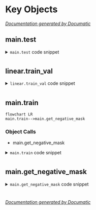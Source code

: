 # Key Objects

[_Documentation generated by Documatic_](https://www.documatic.com)

<!---Documatic-section-main.test-start--->
## main.test

<!---Documatic-section-test-start--->
<!---Documatic-block-main.test-start--->
<details>
	<summary><code>main.test</code> code snippet</summary>

```python
def test(net, memory_data_loader, test_data_loader):
    net.eval()
    (total_top1, total_top5, total_num, feature_bank) = (0.0, 0.0, 0, [])
    with torch.no_grad():
        for (data, _, target) in tqdm(memory_data_loader, desc='Feature extracting'):
            (feature, out) = net(data.cuda(non_blocking=True))
            feature_bank.append(feature)
        feature_bank = torch.cat(feature_bank, dim=0).t().contiguous()
        feature_labels = torch.tensor(memory_data_loader.dataset.labels, device=feature_bank.device)
        test_bar = tqdm(test_data_loader)
        for (data, _, target) in test_bar:
            (data, target) = (data.cuda(non_blocking=True), target.cuda(non_blocking=True))
            (feature, out) = net(data)
            total_num += data.size(0)
            sim_matrix = torch.mm(feature, feature_bank)
            (sim_weight, sim_indices) = sim_matrix.topk(k=k, dim=-1)
            sim_labels = torch.gather(feature_labels.expand(data.size(0), -1), dim=-1, index=sim_indices)
            sim_weight = (sim_weight / temperature).exp()
            one_hot_label = torch.zeros(data.size(0) * k, c, device=sim_labels.device)
            one_hot_label = one_hot_label.scatter(dim=-1, index=sim_labels.view(-1, 1).long(), value=1.0)
            pred_scores = torch.sum(one_hot_label.view(data.size(0), -1, c) * sim_weight.unsqueeze(dim=-1), dim=1)
            pred_labels = pred_scores.argsort(dim=-1, descending=True)
            total_top1 += torch.sum((pred_labels[:, :1] == target.unsqueeze(dim=-1)).any(dim=-1).float()).item()
            total_top5 += torch.sum((pred_labels[:, :5] == target.unsqueeze(dim=-1)).any(dim=-1).float()).item()
            test_bar.set_description('KNN Test Epoch: [{}/{}] Acc@1:{:.2f}% Acc@5:{:.2f}%'.format(epoch, epochs, total_top1 / total_num * 100, total_top5 / total_num * 100))
    return (total_top1 / total_num * 100, total_top5 / total_num * 100)
```
</details>
<!---Documatic-block-main.test-end--->
<!---Documatic-section-test-end--->

# #
<!---Documatic-section-main.test-end--->

<!---Documatic-section-linear.train_val-start--->
## linear.train_val

<!---Documatic-section-train_val-start--->
<!---Documatic-block-linear.train_val-start--->
<details>
	<summary><code>linear.train_val</code> code snippet</summary>

```python
def train_val(net, data_loader, train_optimizer):
    is_train = train_optimizer is not None
    net.train() if is_train else net.eval()
    (total_loss, total_correct_1, total_correct_5, total_num, data_bar) = (0.0, 0.0, 0.0, 0, tqdm(data_loader))
    with torch.enable_grad() if is_train else torch.no_grad():
        for (data, target) in data_bar:
            (data, target) = (data.cuda(non_blocking=True), target.cuda(non_blocking=True))
            out = net(data)
            loss = loss_criterion(out, target)
            if is_train:
                train_optimizer.zero_grad()
                loss.backward()
                train_optimizer.step()
            total_num += data.size(0)
            total_loss += loss.item() * data.size(0)
            prediction = torch.argsort(out, dim=-1, descending=True)
            total_correct_1 += torch.sum((prediction[:, 0:1] == target.unsqueeze(dim=-1)).any(dim=-1).float()).item()
            total_correct_5 += torch.sum((prediction[:, 0:5] == target.unsqueeze(dim=-1)).any(dim=-1).float()).item()
            data_bar.set_description('{} Epoch: [{}/{}] Loss: {:.4f} ACC@1: {:.2f}% ACC@5: {:.2f}%'.format('Train' if is_train else 'Test', epoch, epochs, total_loss / total_num, total_correct_1 / total_num * 100, total_correct_5 / total_num * 100))
    return (total_loss / total_num, total_correct_1 / total_num * 100, total_correct_5 / total_num * 100)
```
</details>
<!---Documatic-block-linear.train_val-end--->
<!---Documatic-section-train_val-end--->

# #
<!---Documatic-section-linear.train_val-end--->

<!---Documatic-section-main.train-start--->
## main.train

<!---Documatic-section-train-start--->
```mermaid
flowchart LR
main.train-->main.get_negative_mask
```

### Object Calls

* main.get_negative_mask

<!---Documatic-block-main.train-start--->
<details>
	<summary><code>main.train</code> code snippet</summary>

```python
def train(net, data_loader, train_optimizer, temperature, debiased, tau_plus):
    net.train()
    (total_loss, total_num, train_bar) = (0.0, 0, tqdm(data_loader))
    for (pos_1, pos_2, target) in train_bar:
        (pos_1, pos_2) = (pos_1.cuda(non_blocking=True), pos_2.cuda(non_blocking=True))
        (feature_1, out_1) = net(pos_1)
        (feature_2, out_2) = net(pos_2)
        out = torch.cat([out_1, out_2], dim=0)
        neg = torch.exp(torch.mm(out, out.t().contiguous()) / temperature)
        mask = get_negative_mask(batch_size).cuda()
        neg = neg.masked_select(mask).view(2 * batch_size, -1)
        pos = torch.exp(torch.sum(out_1 * out_2, dim=-1) / temperature)
        pos = torch.cat([pos, pos], dim=0)
        if debiased:
            N = batch_size * 2 - 2
            Ng = (-tau_plus * N * pos + neg.sum(dim=-1)) / (1 - tau_plus)
            Ng = torch.clamp(Ng, min=N * np.e ** (-1 / temperature))
        else:
            Ng = neg.sum(dim=-1)
        loss = (-torch.log(pos / (pos + Ng))).mean()
        train_optimizer.zero_grad()
        loss.backward()
        train_optimizer.step()
        total_num += batch_size
        total_loss += loss.item() * batch_size
        train_bar.set_description('Train Epoch: [{}/{}] Loss: {:.4f}'.format(epoch, epochs, total_loss / total_num))
    return total_loss / total_num
```
</details>
<!---Documatic-block-main.train-end--->
<!---Documatic-section-train-end--->

# #
<!---Documatic-section-main.train-end--->

<!---Documatic-section-main.get_negative_mask-start--->
## main.get_negative_mask

<!---Documatic-section-get_negative_mask-start--->
<!---Documatic-block-main.get_negative_mask-start--->
<details>
	<summary><code>main.get_negative_mask</code> code snippet</summary>

```python
def get_negative_mask(batch_size):
    negative_mask = torch.ones((batch_size, 2 * batch_size), dtype=bool)
    for i in range(batch_size):
        negative_mask[i, i] = 0
        negative_mask[i, i + batch_size] = 0
    negative_mask = torch.cat((negative_mask, negative_mask), 0)
    return negative_mask
```
</details>
<!---Documatic-block-main.get_negative_mask-end--->
<!---Documatic-section-get_negative_mask-end--->

# #
<!---Documatic-section-main.get_negative_mask-end--->

[_Documentation generated by Documatic_](https://www.documatic.com)